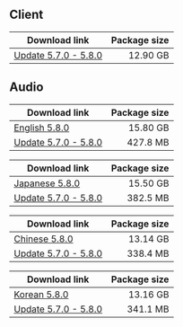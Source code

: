 ## Client
<!--
| Download link | Package size |
| ------------- | ------------:|
| [Client 5.8.0 Part 1](-----------------------------) | 10 GB |
| [Client 5.8.0 Part 2](-----------------------------) | 10 GB |
| [Client 5.8.0 Part 3](-----------------------------) | 10 GB |
| [Client 5.8.0 Part 4](-----------------------------) | 10 GB |
| [Client 5.8.0 Part 5](-----------------------------) | 10 GB |
| [Client 5.8.0 Part 6](-----------------------------) | 10 GB |
| [Client 5.8.0 Part 7](-----------------------------) | 10 GB |
| [Client 5.8.0 Part 8](-----------------------------) | -- GB |
-->
| Download link | Package size |
| ------------- | ------------:|
| [Update 5.7.0 - 5.8.0](https://mega.nz/file/qgxRnbYL#7l4etElSC8JW4bAldoGOBbKceK-kQZGiVx5J5g_rYC8) | 12.90 GB |


## Audio

| Download link | Package size |
| ------------- | ------------:|
| [English 5.8.0](https://mega.nz/file/mQ1CiRBJ#grTiJmcvtRruYej9S2Nycg2SrsN5yXztl5O2Ow67MWE) | 15.80 GB |
| [Update 5.7.0 - 5.8.0](https://mega.nz/file/GgwETIQS#K5cradPWXbv3DC0-5wH7j6X_ZMcMebm0AGAPud7Cxug) | 427.8 MB |

| Download link | Package size |
| ------------- | ------------:|
| [Japanese 5.8.0](https://mega.nz/file/3NNSjKLI#zy6SpJYtMABJo73YZOH0u4fEjqlfWN5RFHJJvL1Yonw) | 15.50 GB |
| [Update 5.7.0 - 5.8.0](https://mega.nz/file/DxJHWByZ#2SiKDcI5PvzoEbn2IlFzPXkvz8IKlsNGT_k0njNmzho) | 382.5 MB |

| Download link | Package size |
| ------------- | ------------:|
| [Chinese 5.8.0](https://mega.nz/file/vgpC0KZQ#BnhFD0w-n5-TatRHWt8K5DpcL8k3bXLkAmpE7X9Dheo) | 13.14 GB |
| [Update 5.7.0 - 5.8.0](https://mega.nz/file/zhgUzQ6a#0eqZMD4Szt5Et6UfB0u4Io0Zxiig8EdOEILqfHecUlc) | 338.4 MB |

| Download link | Package size |
| ------------- | ------------:|
| [Korean 5.8.0](https://mega.nz/file/TJkSjIpY#ncRMUeta65yfjQbebIlosVsNXtlvnYlf0lwturi4GWw) | 13.16 GB |
| [Update 5.7.0 - 5.8.0](https://mega.nz/file/rxJ12YpI#5txGSx1-7L3Tqzxtco-3cQBeZWNow23fVfIiCynrIuU) | 341.1 MB |
